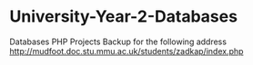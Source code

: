 # University-Year-2-Databases
Databases PHP Projects
Backup for the following address 
http://mudfoot.doc.stu.mmu.ac.uk/students/zadkap/index.php
